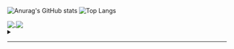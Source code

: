 ![Anurag's GitHub stats](https://github-readme-stats.vercel.app/api?username=darko5r&theme=transparent&show_icons=true&hide_border=true&text_bold=true&card_width=200) ![Top Langs](https://github-readme-stats.vercel.app/api/top-langs/?username=darko5r&layout=compact&theme=transparent&hide_border=true&text_bold=true&card_width=280)


<a href="https://github.com/darko5r/github-readme-stats">
  <img align="center" src="https://github-readme-stats.vercel.app/api/pin/?username=darko5r&repo=github-readme-stats" />
</a>
<a href="https://github.com/anuraghazra/convoychat">
  <img align="center" src="https://github-readme-stats.vercel.app/api/pin/?username=darko5r&repo=convoychat" />
</a>

<details>
<summary>

_______

</summary>

Check later...

</details>

